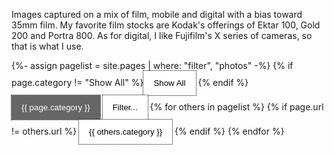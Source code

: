
Images captured on a mix of film, mobile and digital with a bias toward 35mm film. My favorite film stocks are Kodak's offerings of Ektar 100, Gold 200 and Portra 800. As for digital, I like Fujifilm's X series of cameras, so that is what I use.

<style>
/* Style the buttons */
.btn {
  outline: 1px;
  border: 0px;
  outline-style: dotted;
  outline-color: #010101;
  padding: 12px 16px;
  background-color: white;
  cursor: pointer;
}

.btn:hover {
  background-color: #ddd;
}

.btn.active {
  background-color: #666;
  color: white;
}

.post-title {
  font-family: 'Space Grotesk', sans-serif;
}
/*
div.sticky {
  position: -webkit-sticky;
  position: sticky;
  top: 0;
}
*/
</style>

<div id="myBtnContainer">
  {%- assign pagelist = site.pages | where: "filter", "photos" -%}
  {% if page.category != "Show All" %}<button class="btn" onclick="window.location.href= '/photos/' "> Show All</button> {% endif %}
  <button class="btn active" onclick="window.location.href= '{{ page.url }} '"> {{ page.category }} </button>
  <button class="btn" onclick="showMore()">Filter...</button>
  <span id="more">
  {% for others in pagelist %}
  {% if page.url != others.url %}
  <button class="btn" onclick="window.location.href= '{{ others.url }}' "> {{ others.category }} </button>
  {% endif %}
  {% endfor %}

  </span>
</div>

<script>

window.location.replace(page.url); 

</script>
